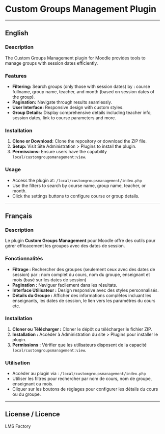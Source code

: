 # Custom Groups Management Plugin

---

## English

### Description
The Custom Groups Management plugin for Moodle provides tools to manage groups with session dates efficiently.

### Features
- **Filtering:** Search groups (only those  with session dates) by : course fullname, group name, teacher, and month (based on session dates of the group).
- **Pagination:** Navigate through results seamlessly.
- **User Interface:** Responsive design with custom styles.
- **Group Details:** Display comprehensive details including teacher info, session dates, link to course parameters and more.

### Installation
1. **Clone or Download:** Clone the repository or download the ZIP file.
3. **Setup:** Visit Site Administration > Plugins to install the plugin.
4. **Permissions:** Ensure users have the capability `local/customgroupsmanagement:view`.

### Usage
- Access the plugin at: `/local/customgroupsmanagement/index.php`
- Use the filters to search by course name, group name, teacher, or month.
- Click the settings buttons to configure course or group details.

---

## Français

### Description
Le plugin **Custom Groups Management** pour Moodle offre des outils pour gérer efficacement les groupes avec des dates de session.

### Fonctionnalités
- **Filtrage :** Rechercher des groupes (seulement ceux avec des dates de session) par : nom complet du cours, nom du groupe, enseignant et mois (basé sur les dates de session)
- **Pagination :** Naviguer facilement dans les résultats.
- **Interface Utilisateur :** Design responsive avec des styles personnalisés.
- **Détails du Groupe :** Afficher des informations complètes incluant les enseignants, les dates de session, le lien vers les paramètres du cours etc.

### Installation
1. **Cloner ou Télécharger :** Cloner le dépôt ou télécharger le fichier ZIP.
2. **Installation :** Accéder à Administration du site > Plugins pour installer le plugin.
3. **Permissions :** Vérifier que les utilisateurs disposent de la capacité `local/customgroupsmanagement:view`.

### Utilisation
- Accéder au plugin via : `/local/customgroupsmanagement/index.php`
- Utiliser les filtres pour rechercher par nom de cours, nom de groupe, enseignant ou mois.
- Cliquer sur les boutons de réglages pour configurer les détails du cours ou du groupe.

---

## License / Licence
LMS Factory
